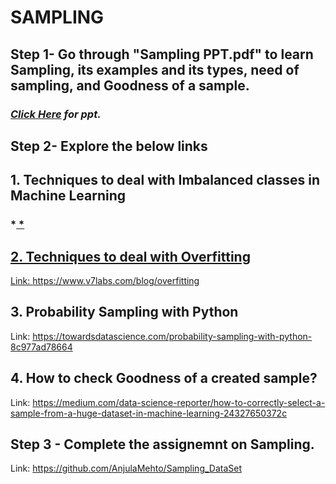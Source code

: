 # **SAMPLING**
## **Step 1- Go through "Sampling PPT.pdf" to learn Sampling, its examples and its types, need of sampling, and Goodness of a sample.**
### *<a href= "https://docs.google.com/presentation/d/e/2PACX-1vShCVtfMfkO89a6PUcjyvLwf_gpFJW7Pr-QD8XlWaqMICcgP51MM4l5Zt0V032DlQ/pub?start=false&loop=false&delayms=60000"> Click Here</a> for ppt.*
## **Step 2- Explore the below links**
## **1. Techniques to deal with Imbalanced classes in Machine Learning**
### *<a href= "https://www.analyticsvidhya.com/blog/2020/07/10-techniques-to-deal-with-class-imbalance-in-machine-learning/?"> *
## **2. Techniques to deal with Overfitting**
Link: https://www.v7labs.com/blog/overfitting
## **3. Probability Sampling with Python**
Link: https://towardsdatascience.com/probability-sampling-with-python-8c977ad78664
## **4. How to check Goodness of a created sample?**
Link: https://medium.com/data-science-reporter/how-to-correctly-select-a-sample-from-a-huge-dataset-in-machine-learning-24327650372c
## **Step 3 - Complete the assignemnt on Sampling.**
Link: https://github.com/AnjulaMehto/Sampling_DataSet
